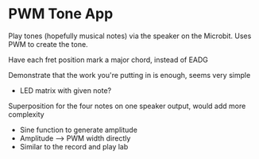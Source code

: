 PWM Tone App
============

Play tones (hopefully musical notes) via the speaker on the Microbit. Uses PWM
to create the tone.

Have each fret position mark a major chord, instead of EADG

Demonstrate that the work you're putting in is enough, seems very simple
- LED matrix with given note?

Superposition for the four notes on one speaker output, would add more complexity
-  Sine function to generate amplitude
-  Amplitude --> PWM width directly
-  Similar to the record and play lab
